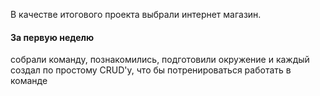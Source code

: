В качестве итогового проекта выбрали интернет магазин.  
#### За первую неделю   
собрали команду, познакомились, подготовили окружение и каждый создал по простому CRUD'у, что бы потренироваться работать в команде
